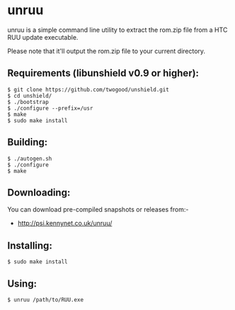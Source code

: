 unruu
=====

unruu is a simple command line utility to extract the rom.zip file from a 
HTC RUU update executable.

Please note that it'll output the rom.zip file to your current directory.

Requirements (libunshield v0.9 or higher):
------------------------------------------

    $ git clone https://github.com/twogood/unshield.git
    $ cd unshield/
    $ ./bootstrap
    $ ./configure --prefix=/usr
    $ make
    $ sudo make install

Building:
---------

    $ ./autogen.sh
    $ ./configure
    $ make

Downloading:
------------

You can download pre-compiled snapshots or releases from:-

* http://psi.kennynet.co.uk/unruu/

Installing:
-----------

    $ sudo make install

Using:
------

    $ unruu /path/to/RUU.exe
